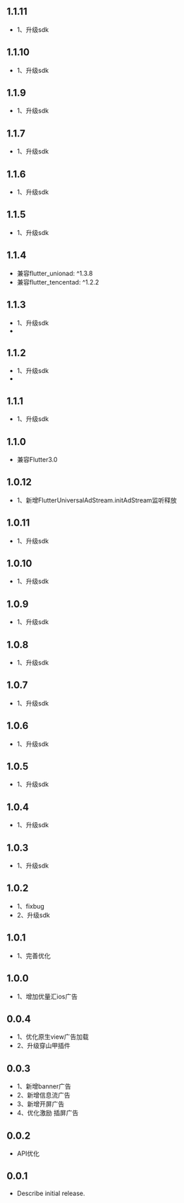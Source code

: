 ## 1.1.11
* 1、升级sdk

## 1.1.10
* 1、升级sdk

## 1.1.9
* 1、升级sdk

## 1.1.7
* 1、升级sdk

## 1.1.6
* 1、升级sdk

## 1.1.5
* 1、升级sdk

## 1.1.4
* 兼容flutter_unionad: ^1.3.8
* 兼容flutter_tencentad: ^1.2.2

## 1.1.3
* 1、升级sdk
* 
## 1.1.2
* 1、升级sdk
* 
## 1.1.1
* 1、升级sdk

## 1.1.0
* 兼容Flutter3.0

## 1.0.12

* 1、新增FlutterUniversalAdStream.initAdStream监听释放

## 1.0.11

* 1、升级sdk

## 1.0.10

* 1、升级sdk

## 1.0.9

* 1、升级sdk

## 1.0.8

* 1、升级sdk

## 1.0.7

* 1、升级sdk

## 1.0.6

* 1、升级sdk

## 1.0.5

* 1、升级sdk

## 1.0.4

* 1、升级sdk

## 1.0.3

* 1、升级sdk

## 1.0.2

* 1、fixbug
* 2、升级sdk

## 1.0.1

* 1、完善优化

## 1.0.0

* 1、增加优量汇ios广告

## 0.0.4

* 1、优化原生view广告加载
* 2、升级穿山甲插件

## 0.0.3

* 1、新增banner广告
*  2、新增信息流广告
*  3、新增开屏广告
* 4、优化激励 插屏广告

## 0.0.2

* API优化

## 0.0.1

* Describe initial release.